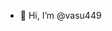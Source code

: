 - 👋 Hi, I’m @vasu449
<!---
vasu449/vasu449 is a ✨ special ✨ repository because its `README.md` (this file) appears on your GitHub profile.
You can click the Preview link to take a look at your changes.
--->
